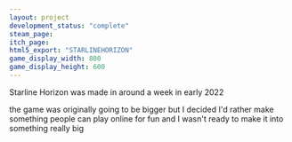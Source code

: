 ```yaml
---
layout: project
development_status: "complete"
steam_page: 
itch_page:
html5_export: "STARLINEHORIZON"
game_display_width: 800
game_display_height: 600
---
```


Starline Horizon was made in around a week in early 2022

the game was originally going to be bigger but I decided I'd rather make something people can play online for fun and I wasn't ready to make it into something really big